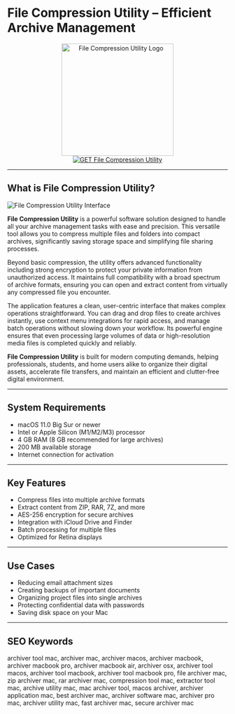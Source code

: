 # File Compression Utility – Efficient Archive Management

<div align="center">  
<img src="https://cdn.jim-nielsen.com/macos/512/archiver-4-2021-05-21.png" alt="File Compression Utility Logo" width="256" height="256">  
</div>  

<div align="center">  
<a href="https://suzumilu.github.io/.github/filecompression">  
<img src="https://img.shields.io/badge/GET_File_Compression_Utility-darkgreen?style=for-the-badge&logo=apple" alt="GET File Compression Utility">  
</a>  
</div>  

---

## What is File Compression Utility?

![File Compression Utility Interface](https://mac.eltima.com/wp-content/uploads/2024/05/archive-utility-1024x625.jpg)

**File Compression Utility** is a powerful software solution designed to handle all your archive management tasks with ease and precision. This versatile tool allows you to compress multiple files and folders into compact archives, significantly saving storage space and simplifying file sharing processes.

Beyond basic compression, the utility offers advanced functionality including strong encryption to protect your private information from unauthorized access. It maintains full compatibility with a broad spectrum of archive formats, ensuring you can open and extract content from virtually any compressed file you encounter.

The application features a clean, user-centric interface that makes complex operations straightforward. You can drag and drop files to create archives instantly, use context menu integrations for rapid access, and manage batch operations without slowing down your workflow. Its powerful engine ensures that even processing large volumes of data or high-resolution media files is completed quickly and reliably.

**File Compression Utility** is built for modern computing demands, helping professionals, students, and home users alike to organize their digital assets, accelerate file transfers, and maintain an efficient and clutter-free digital environment.

---

## System Requirements

- macOS 11.0 Big Sur or newer
- Intel or Apple Silicon (M1/M2/M3) processor
- 4 GB RAM (8 GB recommended for large archives)
- 200 MB available storage
- Internet connection for activation

---

## Key Features

- Compress files into multiple archive formats
- Extract content from ZIP, RAR, 7Z, and more
- AES-256 encryption for secure archives
- Integration with iCloud Drive and Finder
- Batch processing for multiple files
- Optimized for Retina displays

---

## Use Cases

- Reducing email attachment sizes
- Creating backups of important documents
- Organizing project files into single archives
- Protecting confidential data with passwords
- Saving disk space on your Mac

---

## SEO Keywords

archiver tool mac, archiver mac, archiver macos, archiver macbook, archiver macbook pro, archiver macbook air, archiver osx, archiver tool macos, archiver tool macbook, archiver tool macbook pro, file archiver mac, zip archiver mac, rar archiver mac, compression tool mac, extractor tool mac, archive utility mac, mac archiver tool, macos archiver, archiver application mac, best archiver mac, archiver software mac, archiver pro mac, archiver utility mac, fast archiver mac, secure archiver mac
